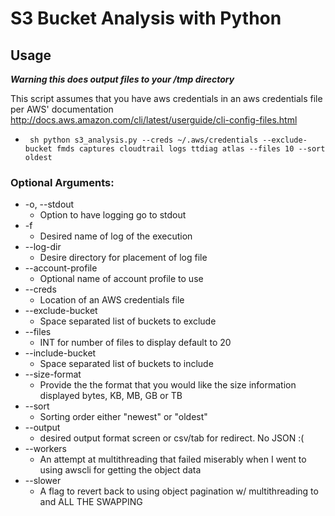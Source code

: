 # S3 Bucket Analysis with Python

## Usage

***Warning this does output files to your /tmp directory***

This script assumes that you have aws credentials in an aws credentials file per AWS' documentation
http://docs.aws.amazon.com/cli/latest/userguide/cli-config-files.html

* ``` sh python s3_analysis.py --creds ~/.aws/credentials --exclude-bucket fmds captures cloudtrail logs ttdiag atlas --files 10 --sort oldest```

### Optional Arguments:
* -o, --stdout
  * Option to have logging go to stdout
* -f
  * Desired name of log of the execution
* --log-dir
  * Desire directory for placement of log file
* --account-profile
  * Optional name of account profile to use
* --creds
  * Location of an AWS credentials file
* --exclude-bucket
  * Space separated list of buckets to exclude
* --files
  * INT for number of files to display default to 20
* --include-bucket
  * Space separated list of buckets to include
* --size-format
  * Provide the the format that you would like the size information displayed bytes, KB, MB, GB or TB
* --sort
  * Sorting order either "newest" or "oldest"
* --output
  * desired output format screen or csv/tab for redirect.  No JSON :(
* --workers
  * An attempt at multithreading that failed miserably when I went to using awscli for getting the object data
* --slower
  * A flag to revert back to using object pagination w/ multithreading to and ALL THE SWAPPING

